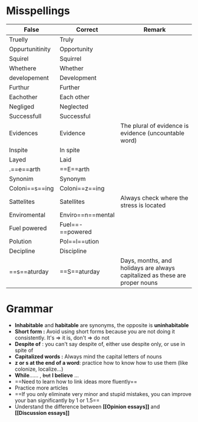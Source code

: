 
# Misspellings

| False           | Correct           | Remark                                                                      |
| --------------- | ----------------- | --------------------------------------------------------------------------- |
| Truelly         | Truly             |                                                                             |
| Oppurtunitinity | Opportunity       |                                                                             |
| Squirel         | Squirrel          |                                                                             |
| Whethere        | Whether           |                                                                             |
| developement    | Development       |                                                                             |
| Furthur         | Further           |                                                                             |
| Eachother       | Each other        |                                                                             |
| Negliged        | Neglected         |                                                                             |
| Successfull     | Successful        |                                                                             |
| Evidences       | Evidence          | The plural of evidence is evidence (uncountable word)                       |
| Inspite         | In spite          |                                                                             |
| Layed           | Laid              |                                                                             |
| .==e==arth      | ==E==arth         |                                                                             |
| Synonim         | Synonym           |                                                                             |
| Coloni==s==ing  | Coloni==z==ing    |                                                                             |
| Sattelites      | Satellites        | Always check where the stress is located                                    |
| Enviromental    | Enviro==n==mental |                                                                             |
| Fuel powered    | Fuel==-==powered  |                                                                             |
| Polution        | Pol==l==ution     |                                                                             |
| Decipline       | Discipline        |                                                                             |
| ==s==aturday    | ==S==aturday      | Days, months, and holidays are always capitalized as these are proper nouns |


# Grammar

- **Inhabitable** and **habitable** are synonyms, the opposite is **uninhabitable**
- **Short form :** Avoid using short forms because you are not doing it consistently. It's => it is, don't => do not
- **Despite of** : you can't say despite of, either use despite only, or use in spite of
- **Capitalized words :** Always mind the capital letters of nouns
- **z or s at the end of a word**: practice how to know how to use them (like colonize, localize...) 
- **While**...... , ~~but~~ **I believe** ...
- ==Need to learn how to link ideas more fluently==
- Practice more articles
- ==If you only eliminate very minor and stupid mistakes, you can improve your ban significantly by 1 or 1.5==
- Understand the difference between **[[Opinion essays]]** and **[[Discussion essays]]**